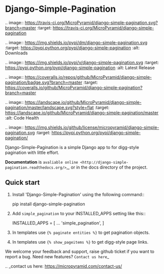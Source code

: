 Django-Simple-Pagination
=========================

.. image:: https://travis-ci.org/MicroPyramid/django-simple-pagination.svg?branch=master
   :target: https://travis-ci.org/MicroPyramid/django-simple-pagination

.. image:: https://img.shields.io/pypi/dm/django-simple-pagination.svg
    :target: https://pypi.python.org/pypi/django-simple-pagination
    :alt: Downloads

.. image:: https://img.shields.io/pypi/v/django-simple-pagination.svg
    :target: https://pypi.python.org/pypi/django-simple-pagination
    :alt: Latest Release
    
.. image:: https://coveralls.io/repos/github/MicroPyramid/django-simple-pagination/badge.svg?branch=master
   :target: https://coveralls.io/github/MicroPyramid/django-simple-pagination?branch=master

.. image:: https://landscape.io/github/MicroPyramid/django-simple-pagination/master/landscape.svg?style=flat
   :target: https://landscape.io/github/MicroPyramid/django-simple-pagination/master
   :alt: Code Health

.. image:: https://img.shields.io/github/license/micropyramid/django-simple-pagination.svg
    :target: https://pypi.python.org/pypi/django-simple-pagination/

Django-Simple-Pagination is a simple Django app to for digg-style pagination with little effort.

**Documentation** is `avaliable online
<http://django-simple-pagination.readthedocs.org/>`_, or in the docs
directory of the project.

Quick start
-----------

1. Install 'Django-Simple-Pagination' using the following command::

    pip install django-simple-pagination

2. Add ``simple_pagination`` to your INSTALLED_APPS setting like this::

    INSTALLED_APPS = [
        ...
        'simple_pagination',
    ]
2. In templates use ``{% paginate entities %}`` to get pagination objects.
3. In templates use ``{% show_pageitems %}`` to get digg-style page links.

We welcome your feedback and support, raise github ticket if you want to report a bug. Need new features? `Contact us here`_

.. _contact us here: https://micropyramid.com/contact-us/